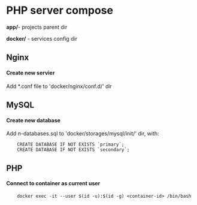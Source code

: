 # PHP server compose

**app/**- projects parent dir

**docker/** - services config dir

## Nginx

#### Create new servier
Add *.conf file to 'docker/nginx/conf.d/' dir

## MySQL

#### Create new database
Add *n*-databases.sql to 'docker/storages/mysql/init/' dir, with:

        CREATE DATABASE IF NOT EXISTS `primary`;
        CREATE DATABASE IF NOT EXISTS `secondary`;

## PHP

#### Connect to container as current user

        docker exec -it --user $(id -u):$(id -g) <container-id> /bin/bash
